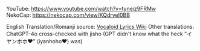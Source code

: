 YouTube: https://www.youtube.com/watch?v=tyneiz9FRMw  
NekoCap: https://nekocap.com/view/KQdrveI0BB

English Translation/Romanji source: [Vocaloid Lyrics Wiki](https://vocaloidlyrics.fandom.com/wiki/%E3%82%A2%E3%82%AB%E3%83%AA%E3%81%8C%E3%82%84%E3%81%A3%E3%81%A6%E3%81%8D%E3%81%9F%E3%81%9E%E3%81%A3_(Akari_ga_Yatte_Kita_zo))  
Other translations: ChatGPT-4o cross-checked with jisho (GPT didn't know what the heck "イヤンホホ♥" (iyanhoho♥) was)  
